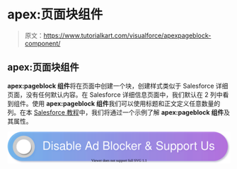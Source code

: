 # apex:页面块组件

> 原文：<https://www.tutorialkart.com/visualforce/apexpageblock-component/>

## apex:页面块组件

**apex:pageblock 组件**将在页面中创建一个块，创建样式类似于 Salesforce 详细页面，没有任何默认内容。在 Salesforce 详细信息页面中，我们默认在 2 列中看到组件。使用 **apex:pageblock 组件**我们可以使用标题和正文定义任意数量的列。在本 [Salesforce 教程](https://www.tutorialkart.com/salesforce-tutorials/)中，我们将通过一个示例了解 **apex:pageblock 组件**及其属性。

[![](img/925da31b32d6bc3827932f6c8afb11bb.png)](https://www.tutorialkart.com/)
